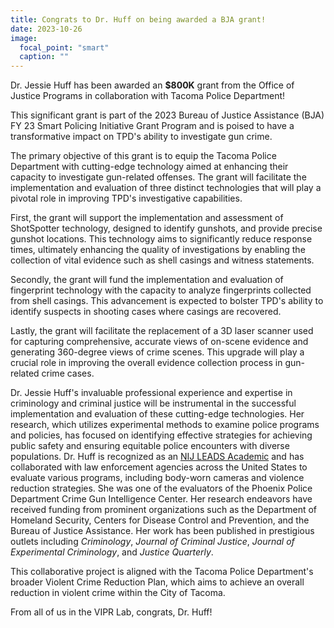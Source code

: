 ```yaml
---
title: Congrats to Dr. Huff on being awarded a BJA grant!
date: 2023-10-26
image:
  focal_point: "smart"
  caption: ""
---
```


Dr. Jessie Huff has been awarded an **$800K** grant from the Office of Justice Programs in collaboration with Tacoma Police Department!

<!--more-->

This significant grant is part of the 2023 Bureau of Justice Assistance (BJA) FY 23 Smart Policing Initiative Grant Program and is poised to have a transformative impact on TPD's ability to investigate gun crime.

The primary objective of this grant is to equip the Tacoma Police Department with cutting-edge technology aimed at enhancing their capacity to investigate gun-related offenses. The grant will facilitate the implementation and evaluation of three distinct technologies that will play a pivotal role in improving TPD's investigative capabilities.

First, the grant will support the implementation and assessment of ShotSpotter technology, designed to identify gunshots, and provide precise gunshot locations. This technology aims to significantly reduce response times, ultimately enhancing the quality of investigations by enabling the collection of vital evidence such as shell casings and witness statements.

Secondly, the grant will fund the implementation and evaluation of fingerprint technology with the capacity to analyze fingerprints collected from shell casings. This advancement is expected to bolster TPD's ability to identify suspects in shooting cases where casings are recovered.

Lastly, the grant will facilitate the replacement of a 3D laser scanner used for capturing comprehensive, accurate views of on-scene evidence and generating 360-degree views of crime scenes. This upgrade will play a crucial role in improving the overall evidence collection process in gun-related crime cases.

Dr. Jessie Huff's invaluable professional experience and expertise in criminology and criminal justice will be instrumental in the successful implementation and evaluation of these cutting-edge technologies. Her research, which utilizes experimental methods to examine police programs and policies, has focused on identifying effective strategies for achieving public safety and ensuring equitable police encounters with diverse populations. Dr. Huff is recognized as an [NIJ LEADS Academic](https://nij.ojp.gov/bio/jessica-huff) and has collaborated with law enforcement agencies across the United States to evaluate various programs, including body-worn cameras and violence reduction strategies. She was one of the evaluators of the Phoenix Police Department Crime Gun Intelligence Center. Her research endeavors have received funding from prominent organizations such as the Department of Homeland Security, Centers for Disease Control and Prevention, and the Bureau of Justice Assistance. Her work has been published in prestigious outlets including *Criminology*, *Journal of Criminal Justice*, *Journal of Experimental Criminology*, and *Justice Quarterly*.

This collaborative project is aligned with the Tacoma Police Department's broader Violent Crime Reduction Plan, which aims to achieve an overall reduction in violent crime within the City of Tacoma.

From all of us in the VIPR Lab, congrats, Dr. Huff!